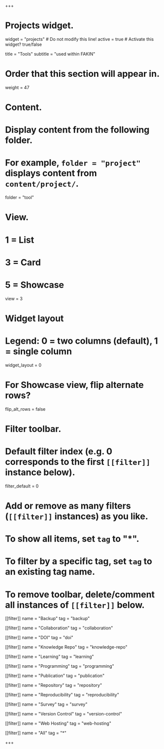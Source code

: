 +++
# Projects widget.
widget = "projects"  # Do not modify this line!
active = true  # Activate this widget? true/false

title = "Tools"
subtitle = "used within FAKIN"

# Order that this section will appear in.
weight = 47

# Content.
# Display content from the following folder.
# For example, `folder = "project"` displays content from `content/project/`.
folder = "tool"

# View.
#   1 = List
#   3 = Card
#   5 = Showcase
view = 3

# Widget layout
# Legend: 0 = two columns (default), 1 = single column
widget_layout = 0

# For Showcase view, flip alternate rows?
flip_alt_rows = false

# Filter toolbar.

# Default filter index (e.g. 0 corresponds to the first `[[filter]]` instance below).
filter_default = 0

# Add or remove as many filters (`[[filter]]` instances) as you like.
# To show all items, set `tag` to "*".
# To filter by a specific tag, set `tag` to an existing tag name.
# To remove toolbar, delete/comment all instances of `[[filter]]` below.

[[filter]]
  name = "Backup"
  tag = "backup"

[[filter]]
  name = "Collaboration"
  tag = "collaboration"

[[filter]]
  name = "DOI"
  tag = "doi"
  
[[filter]]
  name = "Knowledge Repo"
  tag = "knowledge-repo"  

[[filter]]
  name = "Learning"
  tag = "learning"
  
[[filter]]
  name = "Programming"
  tag = "programming"

[[filter]]
  name = "Publication"
  tag = "publication"


[[filter]]
  name = "Repository"
  tag = "repository"
  
[[filter]]
  name = "Reproducibility"
  tag = "reproducibility"

[[filter]]
  name = "Survey"
  tag = "survey"

[[filter]]
  name = "Version Control"
  tag = "version-control"
  
[[filter]]
  name = "Web Hosting"
  tag = "web-hosting"

[[filter]]
  name = "All"
  tag = "*"

+++

